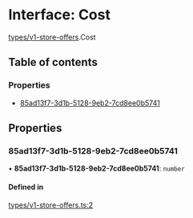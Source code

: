 # Interface: Cost

[types/v1-store-offers](../modules/types_v1_store_offers.md).Cost

## Table of contents

### Properties

- [85ad13f7-3d1b-5128-9eb2-7cd8ee0b5741](types_v1_store_offers.Cost.md#85ad13f7-3d1b-5128-9eb2-7cd8ee0b5741)

## Properties

### 85ad13f7-3d1b-5128-9eb2-7cd8ee0b5741

• **85ad13f7-3d1b-5128-9eb2-7cd8ee0b5741**: `number`

#### Defined in

[types/v1-store-offers.ts:2](https://github.com/jameslinimk/unofficial-valorant-api/blob/c148ced/package/src/types/v1-store-offers.ts#L2)
